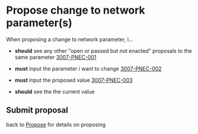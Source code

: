 # Propose change to network parameter(s)

When proposing a change to network parameter, I...

- **should** see any other "open or passed but not enacted" proposals to the same parameter <a name="3007-PNEC-001" href="#3007-PNEC-001">3007-PNEC-001</a>
- **must** input the parameter i want to change <a name="3007-PNEC-002" href="#3007-PNEC-002">3007-PNEC-002</a>
- **must** input the proposed value <a name="3007-PNEC-003" href="#3007-PNEC-003">3007-PNEC-003</a>

- **should** see the the current value

## Submit proposal

back to [Propose](./3002-PROP-propose.md) for details on proposing
 